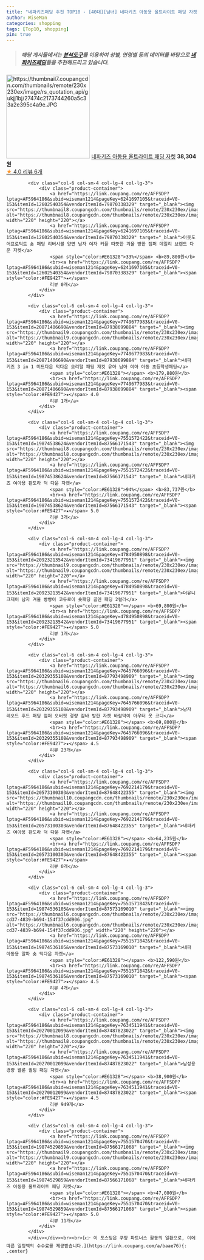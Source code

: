 ```yaml
---
title: "네파키즈패딩 추천 TOP10 - [40대][남녀] 네파키즈 아동용 울트라이트 패딩 자켓"
author: WiseMan
categories: shopping
tags: [Top10, shopping]
pin: true
---
```


> ##### 해당 게시물에서는 [**분석도구**](https://itemscout.io/)를 이용하여 **성별**, **연령별** 등의 데이터를 바탕으로 [**네파키즈패딩**](https://link.coupang.com/a/baae76)들을 추천해드리고 있습니다.
<div class="container"><div class="row">
            <div class="col-6 col-sm-4 col-lg-4 col-lg-3">
                <div class="product-container">
                    <a href="https://link.coupang.com/re/AFFSDP?lptag=AF5964186&subid=wiseman1214&pageKey=7697277150&traceid=V0-153&itemId=20599369279&vendorItemId=87648410317" target="_blank"><img src="https://thumbnail7.coupangcdn.com/thumbnails/remote/230x230ex/image/rs_quotation_api/gukjj1bj/27474c2173744260a5c33a2e395c4a9e.JPG" alt="https://thumbnail7.coupangcdn.com/thumbnails/remote/230x230ex/image/rs_quotation_api/gukjj1bj/27474c2173744260a5c33a2e395c4a9e.JPG" width="220" height="220"></a>
                    <a href="https://link.coupang.com/re/AFFSDP?lptag=AF5964186&subid=wiseman1214&pageKey=7697277150&traceid=V0-153&itemId=20599369279&vendorItemId=87648410317" target="_blank">네파키즈 아동용 울트라이트 패딩 자켓</a>
                    <span style="color:#E61328"></span> <b>38,304원</b>
                    <br><a href="https://link.coupang.com/re/AFFSDP?lptag=AF5964186&subid=wiseman1214&pageKey=7697277150&traceid=V0-153&itemId=20599369279&vendorItemId=87648410317" target="_blank"><span style="color:#FE9427">★</span> 4.0
                    리뷰 6개</a>
                </div>
            </div>
            
            <div class="col-6 col-sm-4 col-lg-4 col-lg-3">
                <div class="product-container">
                    <a href="https://link.coupang.com/re/AFFSDP?lptag=AF5964186&subid=wiseman1214&pageKey=6241697105&traceid=V0-153&itemId=12602540354&vendorItemId=79870338329" target="_blank"><img src="https://thumbnail8.coupangcdn.com/thumbnails/remote/230x230ex/image/vendor_inventory/0a2a/2e1bcfdbe6beb2cea653d769d9333c7702f2069201fa73c6bee219a96ce7.jpg" alt="https://thumbnail8.coupangcdn.com/thumbnails/remote/230x230ex/image/vendor_inventory/0a2a/2e1bcfdbe6beb2cea653d769d9333c7702f2069201fa73c6bee219a96ce7.jpg" width="220" height="220"></a>
                    <a href="https://link.coupang.com/re/AFFSDP?lptag=AF5964186&subid=wiseman1214&pageKey=6241697105&traceid=V0-153&itemId=12602540354&vendorItemId=79870338329" target="_blank">아웃도어프로덕트 숏 패딩 리버시블 양면 남자 여자 커플 따뜻한 겨울 방한 점퍼 데일리 브랜드 다운 자켓</a>
                    <span style="color:#E61328">33%</span> <b>89,800원</b>
                    <br><a href="https://link.coupang.com/re/AFFSDP?lptag=AF5964186&subid=wiseman1214&pageKey=6241697105&traceid=V0-153&itemId=12602540354&vendorItemId=79870338329" target="_blank"><span style="color:#FE9427">★</span> 
                    리뷰 0개</a>
                </div>
            </div>
            
            <div class="col-6 col-sm-4 col-lg-4 col-lg-3">
                <div class="product-container">
                    <a href="https://link.coupang.com/re/AFFSDP?lptag=AF5964186&subid=wiseman1214&pageKey=7749677983&traceid=V0-153&itemId=20871406690&vendorItemId=87938699884" target="_blank"><img src="https://thumbnail9.coupangcdn.com/thumbnails/remote/230x230ex/image/vendor_inventory/c4b9/63735988570ece10286e3ae3da08f740149719ea2f1a8bc0604fecfa32df.png" alt="https://thumbnail9.coupangcdn.com/thumbnails/remote/230x230ex/image/vendor_inventory/c4b9/63735988570ece10286e3ae3da08f740149719ea2f1a8bc0604fecfa32df.png" width="220" height="220"></a>
                    <a href="https://link.coupang.com/re/AFFSDP?lptag=AF5964186&subid=wiseman1214&pageKey=7749677983&traceid=V0-153&itemId=20871406690&vendorItemId=87938699884" target="_blank">네파 키즈 3 in 1 미드다운 덕다운 오리털 패딩 재킷 유아 남아 여아 아동 초등학생패딩</a>
                    <span style="color:#E61328"></span> <b>179,880원</b>
                    <br><a href="https://link.coupang.com/re/AFFSDP?lptag=AF5964186&subid=wiseman1214&pageKey=7749677983&traceid=V0-153&itemId=20871406690&vendorItemId=87938699884" target="_blank"><span style="color:#FE9427">★</span> 4.0
                    리뷰 1개</a>
                </div>
            </div>
            
            <div class="col-6 col-sm-4 col-lg-4 col-lg-3">
                <div class="product-container">
                    <a href="https://link.coupang.com/re/AFFSDP?lptag=AF5964186&subid=wiseman1214&pageKey=7551572422&traceid=V0-153&itemId=19874538624&vendorItemId=87566171543" target="_blank"><img src="https://thumbnail8.coupangcdn.com/thumbnails/remote/230x230ex/image/rs_quotation_api/myqovmyc/2620e030af4345adb50d727db0a77f84.JPG" alt="https://thumbnail8.coupangcdn.com/thumbnails/remote/230x230ex/image/rs_quotation_api/myqovmyc/2620e030af4345adb50d727db0a77f84.JPG" width="220" height="220"></a>
                    <a href="https://link.coupang.com/re/AFFSDP?lptag=AF5964186&subid=wiseman1214&pageKey=7551572422&traceid=V0-153&itemId=19874538624&vendorItemId=87566171543" target="_blank">네파키즈 여아용 판도라 덕 다운 자켓</a>
                    <span style="color:#E61328">94%</span> <b>83,737원</b>
                    <br><a href="https://link.coupang.com/re/AFFSDP?lptag=AF5964186&subid=wiseman1214&pageKey=7551572422&traceid=V0-153&itemId=19874538624&vendorItemId=87566171543" target="_blank"><span style="color:#FE9427">★</span> 5.0
                    리뷰 3개</a>
                </div>
            </div>
            
            <div class="col-6 col-sm-4 col-lg-4 col-lg-3">
                <div class="product-container">
                    <a href="https://link.coupang.com/re/AFFSDP?lptag=AF5964186&subid=wiseman1214&pageKey=4784950898&traceid=V0-153&itemId=20923213542&vendorItemId=73419677951" target="_blank"><img src="https://thumbnail9.coupangcdn.com/thumbnails/remote/230x230ex/image/vendor_inventory/14d6/35189ad02f182f77fb8cde050ee3aa970ae963b9466446de8548b638687d.JPG" alt="https://thumbnail9.coupangcdn.com/thumbnails/remote/230x230ex/image/vendor_inventory/14d6/35189ad02f182f77fb8cde050ee3aa970ae963b9466446de8548b638687d.JPG" width="220" height="220"></a>
                    <a href="https://link.coupang.com/re/AFFSDP?lptag=AF5964186&subid=wiseman1214&pageKey=4784950898&traceid=V0-153&itemId=20923213542&vendorItemId=73419677951" target="_blank">더유니크제이 남자 겨울 빵빵이 코듀로이 숏패딩 골덴 패딩 2컬러</a>
                    <span style="color:#E61328"></span> <b>69,800원</b>
                    <br><a href="https://link.coupang.com/re/AFFSDP?lptag=AF5964186&subid=wiseman1214&pageKey=4784950898&traceid=V0-153&itemId=20923213542&vendorItemId=73419677951" target="_blank"><span style="color:#FE9427">★</span> 5.0
                    리뷰 1개</a>
                </div>
            </div>
            
            <div class="col-6 col-sm-4 col-lg-4 col-lg-3">
                <div class="product-container">
                    <a href="https://link.coupang.com/re/AFFSDP?lptag=AF5964186&subid=wiseman1214&pageKey=7645766096&traceid=V0-153&itemId=20329355108&vendorItemId=87793498909" target="_blank"><img src="https://thumbnail6.coupangcdn.com/thumbnails/remote/230x230ex/image/vendor_inventory/69fe/ce9f990cfe68e457ae40ad35107b47f3fee5878903a0a2f3a1ca48be4b56.jpg" alt="https://thumbnail6.coupangcdn.com/thumbnails/remote/230x230ex/image/vendor_inventory/69fe/ce9f990cfe68e457ae40ad35107b47f3fee5878903a0a2f3a1ca48be4b56.jpg" width="220" height="220"></a>
                    <a href="https://link.coupang.com/re/AFFSDP?lptag=AF5964186&subid=wiseman1214&pageKey=7645766096&traceid=V0-153&itemId=20329355108&vendorItemId=87793498909" target="_blank">남자 레오드 후드 패딩 점퍼 오버핏 경량 잠바 방한 자켓 바람막이 아우터 옷 코디</a>
                    <span style="color:#E61328"></span> <b>69,800원</b>
                    <br><a href="https://link.coupang.com/re/AFFSDP?lptag=AF5964186&subid=wiseman1214&pageKey=7645766096&traceid=V0-153&itemId=20329355108&vendorItemId=87793498909" target="_blank"><span style="color:#FE9427">★</span> 4.5
                    리뷰 23개</a>
                </div>
            </div>
            
            <div class="col-6 col-sm-4 col-lg-4 col-lg-3">
                <div class="product-container">
                    <a href="https://link.coupang.com/re/AFFSDP?lptag=AF5964186&subid=wiseman1214&pageKey=7692214179&traceid=V0-153&itemId=20573100303&vendorItemId=87648422355" target="_blank"><img src="https://thumbnail10.coupangcdn.com/thumbnails/remote/230x230ex/image/rs_quotation_api/3rgwb7jz/6ec50f559bc24c72a33c476708a055de.JPG" alt="https://thumbnail10.coupangcdn.com/thumbnails/remote/230x230ex/image/rs_quotation_api/3rgwb7jz/6ec50f559bc24c72a33c476708a055de.JPG" width="220" height="220"></a>
                    <a href="https://link.coupang.com/re/AFFSDP?lptag=AF5964186&subid=wiseman1214&pageKey=7692214179&traceid=V0-153&itemId=20573100303&vendorItemId=87648422355" target="_blank">네파키즈 여아용 판도라 덕 다운 자켓</a>
                    <span style="color:#E61328"></span> <b>64,235원</b>
                    <br><a href="https://link.coupang.com/re/AFFSDP?lptag=AF5964186&subid=wiseman1214&pageKey=7692214179&traceid=V0-153&itemId=20573100303&vendorItemId=87648422355" target="_blank"><span style="color:#FE9427">★</span> 
                    리뷰 0개</a>
                </div>
            </div>
            
            <div class="col-6 col-sm-4 col-lg-4 col-lg-3">
                <div class="product-container">
                    <a href="https://link.coupang.com/re/AFFSDP?lptag=AF5964186&subid=wiseman1214&pageKey=7551571842&traceid=V0-153&itemId=19874536105&vendorItemId=87573169010" target="_blank"><img src="https://thumbnail6.coupangcdn.com/thumbnails/remote/230x230ex/image/retail/images/2023/10/25/18/3/86f1b540-cd37-4839-b694-154f37cdd906.jpg" alt="https://thumbnail6.coupangcdn.com/thumbnails/remote/230x230ex/image/retail/images/2023/10/25/18/3/86f1b540-cd37-4839-b694-154f37cdd906.jpg" width="220" height="220"></a>
                    <a href="https://link.coupang.com/re/AFFSDP?lptag=AF5964186&subid=wiseman1214&pageKey=7551571842&traceid=V0-153&itemId=19874536105&vendorItemId=87573169010" target="_blank">네파 아동용 알파 숏 덕다운 자켓</a>
                    <span style="color:#E61328"></span> <b>122,590원</b>
                    <br><a href="https://link.coupang.com/re/AFFSDP?lptag=AF5964186&subid=wiseman1214&pageKey=7551571842&traceid=V0-153&itemId=19874536105&vendorItemId=87573169010" target="_blank"><span style="color:#FE9427">★</span> 4.5
                    리뷰 4개</a>
                </div>
            </div>
            
            <div class="col-6 col-sm-4 col-lg-4 col-lg-3">
                <div class="product-container">
                    <a href="https://link.coupang.com/re/AFFSDP?lptag=AF5964186&subid=wiseman1214&pageKey=7634511941&traceid=V0-153&itemId=20270012099&vendorItemId=87487823022" target="_blank"><img src="https://thumbnail8.coupangcdn.com/thumbnails/remote/230x230ex/image/vendor_inventory/3acf/1399899abb9d9b6a32cd5d3aa24806bd9211f2e7e08ccd3c4c00ef4b193a.jpg" alt="https://thumbnail8.coupangcdn.com/thumbnails/remote/230x230ex/image/vendor_inventory/3acf/1399899abb9d9b6a32cd5d3aa24806bd9211f2e7e08ccd3c4c00ef4b193a.jpg" width="220" height="220"></a>
                    <a href="https://link.coupang.com/re/AFFSDP?lptag=AF5964186&subid=wiseman1214&pageKey=7634511941&traceid=V0-153&itemId=20270012099&vendorItemId=87487823022" target="_blank">남성용 경량 웰론 퀼팅 패딩 자켓</a>
                    <span style="color:#E61328"></span> <b>38,900원</b>
                    <br><a href="https://link.coupang.com/re/AFFSDP?lptag=AF5964186&subid=wiseman1214&pageKey=7634511941&traceid=V0-153&itemId=20270012099&vendorItemId=87487823022" target="_blank"><span style="color:#FE9427">★</span> 4.5
                    리뷰 949개</a>
                </div>
            </div>
            
            <div class="col-6 col-sm-4 col-lg-4 col-lg-3">
                <div class="product-container">
                    <a href="https://link.coupang.com/re/AFFSDP?lptag=AF5964186&subid=wiseman1214&pageKey=7551570470&traceid=V0-153&itemId=19874529859&vendorItemId=87566171068" target="_blank"><img src="https://thumbnail9.coupangcdn.com/thumbnails/remote/230x230ex/image/rs_quotation_api/raqn1maq/264f2bec8e414a1fb836a3dd94cba04b.JPG" alt="https://thumbnail9.coupangcdn.com/thumbnails/remote/230x230ex/image/rs_quotation_api/raqn1maq/264f2bec8e414a1fb836a3dd94cba04b.JPG" width="220" height="220"></a>
                    <a href="https://link.coupang.com/re/AFFSDP?lptag=AF5964186&subid=wiseman1214&pageKey=7551570470&traceid=V0-153&itemId=19874529859&vendorItemId=87566171068" target="_blank">네파키즈 아동용 울트라이트 패딩 자켓</a>
                    <span style="color:#E61328"></span> <b>47,080원</b>
                    <br><a href="https://link.coupang.com/re/AFFSDP?lptag=AF5964186&subid=wiseman1214&pageKey=7551570470&traceid=V0-153&itemId=19874529859&vendorItemId=87566171068" target="_blank"><span style="color:#FE9427">★</span> 5.0
                    리뷰 11개</a>
                </div>
            </div>
            </div></div><br><br>[👉 이 포스팅은 쿠팡 파트너스 활동의 일환으로, 이에 따른 일정액의 수수료를 제공받습니다.](https://link.coupang.com/a/baae76){: .center}